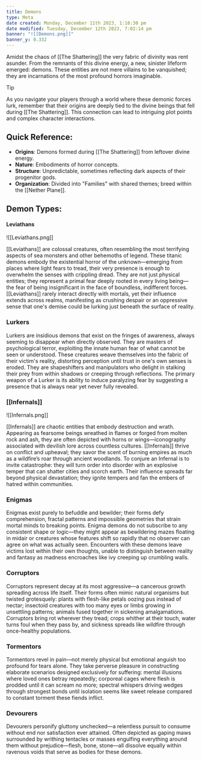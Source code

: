 ```yaml
---
title: Demons
type: Meta
date created: Monday, December 11th 2023, 1:18:30 pm
date modified: Tuesday, December 12th 2023, 7:02:14 pm
banner: "![[Demons.png]]"
banner_y: 0.332
---
```


Amidst the chaos of [[The Shattering]] the very fabric of divinity was rent asunder. From the remnants of this divine energy, a new, sinister lifeform emerged: demons. These entities are not mere villains to be vanquished; they are incarnations of the most profound horrors imaginable.

>[!tip] 
>As you navigate your players through a world where these demonic forces lurk, remember that their origins are deeply tied to the divine beings that fell during [[The Shattering]]. This connection can lead to intriguing plot points and complex character interactions.

## Quick Reference:
- **Origins**: Demons formed during [[The Shattering]] from leftover divine energy.
- **Nature**: Embodiments of horror concepts.
- **Structure**: Unpredictable, sometimes reflecting dark aspects of their progenitor gods.
- **Organization**: Divided into "Families" with shared themes; breed within the [[Nether Plane]].

## Demon Types:

#### Leviathans

![[Leviathans.png]]

[[Leviathans]] are colossal creatures, often resembling the most terrifying aspects of sea monsters and other behemoths of legend. These titanic demons embody the existential horror of the unknown—emerging from places where light fears to tread, their very presence is enough to overwhelm the senses with crippling dread. They are not just physical entities; they represent a primal fear deeply rooted in every living being—the fear of being insignificant in the face of boundless, indifferent forces. [[Leviathans]] rarely interact directly with mortals, yet their influence extends across realms, manifesting as crushing despair or an oppressive sense that one's demise could be lurking just beneath the surface of reality.

### Lurkers

Lurkers are insidious demons that exist on the fringes of awareness, always seeming to disappear when directly observed. They are masters of psychological terror, exploiting the innate human fear of what cannot be seen or understood. These creatures weave themselves into the fabric of their victim's reality, distorting perception until trust in one's own senses is eroded. They are shapeshifters and manipulators who delight in stalking their prey from within shadows or creeping through reflections. The primary weapon of a Lurker is its ability to induce paralyzing fear by suggesting a presence that is always near yet never fully revealed.

### [[Infernals]]

![[Infernals.png]]

[[Infernals]] are chaotic entities that embody destruction and wrath. Appearing as fearsome beings wreathed in flames or forged from molten rock and ash, they are often depicted with horns or wings—iconography associated with devilish lore across countless cultures. [[Infernals]] thrive on conflict and upheaval; they savor the scent of burning empires as much as a wildfire’s roar through ancient woodlands. To conjure an Infernal is to invite catastrophe: they will turn order into disorder with an explosive temper that can shatter cities and scorch earth. Their influence spreads far beyond physical devastation; they ignite tempers and fan the embers of hatred within communities.

### Enigmas

Enigmas exist purely to befuddle and bewilder; their forms defy comprehension, fractal patterns and impossible geometries that strain mortal minds to breaking points. Enigma demons do not subscribe to any consistent shape or logic—they might appear as bewildering mazes floating in midair or creatures whose features shift so rapidly that no observer can agree on what was actually seen. Encounters with these demons leave victims lost within their own thoughts, unable to distinguish between reality and fantasy as madness encroaches like ivy creeping up crumbling walls.

### Corruptors

Corruptors represent decay at its most aggressive—a cancerous growth spreading across life itself. Their forms often mimic natural organisms but twisted grotesquely: plants with flesh-like petals oozing pus instead of nectar; insectoid creatures with too many eyes or limbs growing in unsettling patterns; animals fused together in sickening amalgamations. Corruptors bring rot wherever they tread; crops whither at their touch, water turns foul when they pass by, and sickness spreads like wildfire through once-healthy populations.

### Tormentors

Tormentors revel in pain—not merely physical but emotional anguish too profound for tears alone. They take perverse pleasure in constructing elaborate scenarios designed exclusively for suffering: mental illusions where loved ones betray repeatedly; corporeal cages where flesh is prodded until it can scream no more; spectral whispers driving wedges through strongest bonds until isolation seems like sweet release compared to constant torment these fiends inflict.

### Devourers

Devourers personify gluttony unchecked—a relentless pursuit to consume without end nor satisfaction ever attained. Often depicted as gaping maws surrounded by writhing tentacles or masses engulfing everything around them without prejudice—flesh, bone, stone—all dissolve equally within ravenous voids that serve as bodies for these demons.
